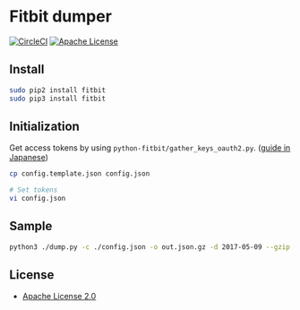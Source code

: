 
# Fitbit dumper

[![CircleCI](https://circleci.com/gh/shirayu/fitbit-dumper.svg?style=svg)](https://circleci.com/gh/shirayu/fitbit-dumper)
[![Apache License](http://img.shields.io/badge/license-APACHE2-blue.svg)](http://www.apache.org/licenses/LICENSE-2.0)

## Install

```sh
sudo pip2 install fitbit
sudo pip3 install fitbit
```

## Initialization

Get access tokens by using ``python-fitbit/gather_keys_oauth2.py``.
([guide in Japanese](http://qiita.com/fujit33/items/2af7c4afdb4e07601def))

```sh
cp config.template.json config.json

# Set tokens
vi config.json
```

## Sample

```sh
python3 ./dump.py -c ./config.json -o out.json.gz -d 2017-05-09 --gzip
```

## License
- [Apache License 2.0](http://www.apache.org/licenses/LICENSE-2.0)
